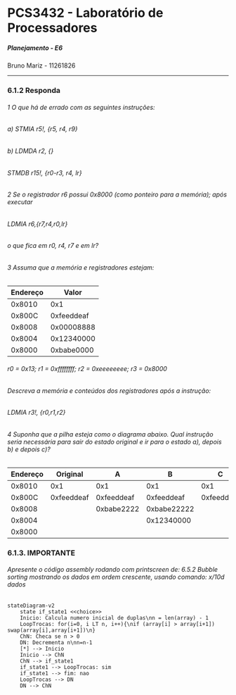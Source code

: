 # PCS3432 - Laboratório de Processadores

##### Planejamento - E6

Bruno Mariz - 11261826

---

### 6.1.2 Responda

###### 1 O que há de errado com as seguintes instruções:

###### a) STMIA r5!, {r5, r4, r9}

###### b) LDMDA r2, {}

###### STMDB r15!, {r0-r3, r4, lr}

###### 2 Se o registrador r6 possui 0x8000 (como ponteiro para a memória); após executar

###### LDMIA r6,{r7,r4,r0,lr}

###### o que fica em r0, r4, r7 e em lr?

###### 3 Assuma que a memória e registradores estejam:

| Endereço | Valor      |
| -------- | ---------- |
| 0x8010   | 0x1        |
| 0x800C   | 0xfeeddeaf |
| 0x8008   | 0x00008888 |
| 0x8004   | 0x12340000 |
| 0x8000   | 0xbabe0000 |

###### r0 = 0x13; r1 = 0xffffffff; r2 = 0xeeeeeeee; r3 = 0x8000

###### Descreva a memória e conteúdos dos registradores após a instrução:

###### LDMIA r3!, {r0,r1,r2}

###### 4 Suponha que a pilha esteja como o diagrama abaixo. Qual instrução seria necessária para sair do estado original e ir para o estado a), depois b) e depois c)?

| Endereço | Original   | A          | B           | C          |
| -------- | ---------- | ---------- | ----------- | ---------- |
| 0x8010   | 0x1        | 0x1        | 0x1         | 0x1        |
| 0x800C   | 0xfeeddeaf | 0xfeeddeaf | 0xfeeddeaf  | 0xfeeddeaf |
| 0x8008   |            | 0xbabe2222 | 0xbabe22222 |
| 0x8004   |            |            | 0x12340000  |
| 0x8000   |

### 6.1.3. IMPORTANTE

###### Apresente o código assembly rodando com printscreen de: 6.5.2 Bubble sorting mostrando os dados em ordem crescente, usando comando: x/10d dados

```mermaid
stateDiagram-v2
    state if_state1 <<choice>>
    Inicio: Calcula numero inicial de duplas\nn = len(array) - 1
    LoopTrocas: for(i=0, i LT n, i++){\nif (array[i] > array[i+1]) swap(array[i],array[i+1])\n}
    ChN: Checa se n > 0
    DN: Decrementa n\nn=n-1
    [*] --> Inicio
    Inicio --> ChN
    ChN --> if_state1
    if_state1 --> LoopTrocas: sim
    if_state1 --> fim: nao
    LoopTrocas --> DN
    DN --> ChN
```
